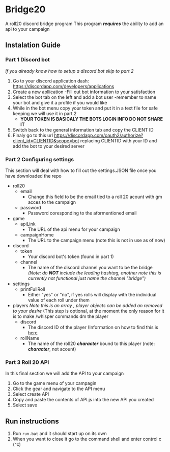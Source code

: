 # Bridge20
A roll20 discord bridge program
This program ***requires*** the ability to add an api to your campaign

## Instalation Guide

### Part 1 Discord bot
*If you already know how to setup a discord bot skip to part 2*

1. Go to your discord application dash: https://discordapp.com/developers/applications
2. Create a new apllication
  -Fill out bot information to your satisfaction
3. Select the bot tab on the left and add a bot user
  -remember to name your bot and give it a profile if you would like
4. While in the bot menu copy your token and put it in a text file for safe keeping we will use it in part 2
   - **YOUR TOKEN IS BASICALY THE BOTS LOGIN INFO DO NOT SHARE IT**
5. Switch back to the general information tab and copy the CLIENT ID
6. Finaly go to this url https://discordapp.com/oauth2/authorize?client_id=CLIENTID&scope=bot replacing CLIENTID with your ID and add the bot to your desired server

### Part 2 Configuring settings
This section will deal with how to fill out the settings.JSON file once you have downloaded the repo

* roll20
  - email
    - Change this field to be the email tied to a roll 20 acount with gm acces to the campaign
  - password
    - Password coresponding to the aformentioned email
* game
  - apiLink
    - The URL of the api menu for your campaign
  - campaignHome
    - The URL to the campaign menu (note this is not in use as of now)
 * discord
   - token
     - Your discord bot's token (found in part 1)
   - channel
     - The name of the discord channel you want to be the bridge *(Note: do ***NOT*** include the leading hashtag, another note this is currently not functional just name the channel "bridge")*
* settings
  - printFullRoll
    - Either "yes" or "no", if yes rolls will display with the individual value of each roll under them
* players *Note this is an array , player objects can be added an removed to your desire* (This step is optional, at the moment the only reason for it is to make /whisper commands dm the player
  - discord
    - The discord ID of the player (Information on how to find this is [here](https://support.discordapp.com/hc/en-us/articles/206346498-Where-can-I-find-my-User-Server-Message-ID-)
  - rollName
    - The name of the roll20 ***character*** bound to this player (note: ***character***, not acount)

### Part 3 Roll 20 API
In this final section we will add the API to your campaign

1. Go to the game menu of your campagin
2. Click the gear and navigate to the API menu
3. Select create API
4. Copy and paste the contents of API.js into the new API you created
5. Select save

## Run instructions
1. Run ```run.bat``` and it should start up on its own
2. When you want to close it go to the command shell and enter control c (^c)
